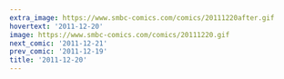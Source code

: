```yaml
---
extra_image: https://www.smbc-comics.com/comics/20111220after.gif
hovertext: '2011-12-20'
image: https://www.smbc-comics.com/comics/20111220.gif
next_comic: '2011-12-21'
prev_comic: '2011-12-19'
title: '2011-12-20'
---
```


